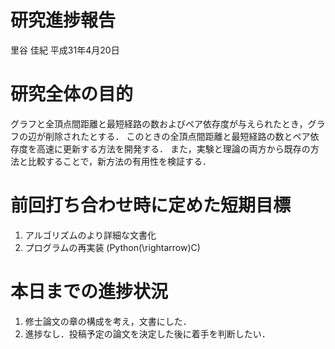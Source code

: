 研究進捗報告
================
里谷 佳紀
平成31年4月20日

# 研究全体の目的

グラフと全頂点間距離と最短経路の数およびペア依存度が与えられたとき，グラフの辺が削除されたとする．
このときの全頂点間距離と最短経路の数とペア依存度を高速に更新する方法を開発する．
また，実験と理論の両方から既存の方法と比較することで，新方法の有用性を検証する．

# 前回打ち合わせ時に定めた短期目標

1.  アルゴリズムのより詳細な文書化
2.  プログラムの再実装 (Python\(\rightarrow\)C)

# 本日までの進捗状況

1.  修士論文の章の構成を考え，文書にした．
2.  進捗なし．投稿予定の論文を決定した後に着手を判断したい．
